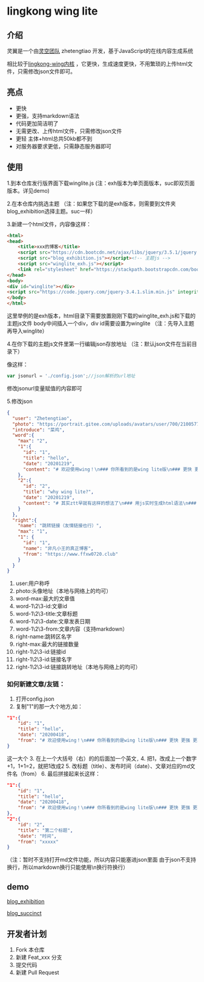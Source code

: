 # lingkong wing lite 

## 介绍
灵翼是一个由[灵空团队](https://gitee.com/lingkonggzs) zhetengtiao
开发，基于JavaScript的在线内容生成系统

相比较于[lingkong-wing内核](https://gitee.com/lingkonggzs/lingkong-wing-kernel/tree/master)
，它更快，生成速度更快，不用繁琐的上传html文件，只需修改json文件即可。

## 亮点
* 更快
* 更强，支持markdown语法
* 代码更加简洁明了
* 无需更改、上传html文件，只需修改json文件
* 更轻 主体+html总共50kb都不到
* 对服务器要求更低，只需静态服务器即可

## 使用
1.到本仓库发行版界面下载winglite.js
(注：exh版本为单页面版本，suc即双页面版本。详见demo)

2.在本仓库内挑选主题
（注：如果您下载的是exh版本，则需要到文件夹blog_exhibition选择主题。suc一样）

3.新建一个html文件，内容像这样：
```html
<html>
<head>
    <title>xxx的博客</title>
    <script src="https://cdn.bootcdn.net/ajax/libs/jquery/3.5.1/jquery.js"></script>
    <script src="blog_exhibition.js"></script><!-- 主题js -->
    <script src="winglite_exh.js"></script>
    <link rel="stylesheet" href="https://stackpath.bootstrapcdn.com/bootstrap/4.4.1/css/bootstrap.min.css" integrity="sha384-Vkoo8x4CGsO3+Hhxv8T/Q5PaXtkKtu6ug5TOeNV6gBiFeWPGFN9MuhOf23Q9Ifjh" crossorigin="anonymous"><meta name="viewport" content="width=device-width, initial-scale=1, shrink-to-fit=no"><meta http-equiv="Content-Type" content="text/html; charset=utf-8" /></head>
</head>
<body>
<div id="winglite"></div>
<script src="https://code.jquery.com/jquery-3.4.1.slim.min.js" integrity="sha384-J6qa4849blE2+poT4WnyKhv5vZF5SrPo0iEjwBvKU7imGFAV0wwj1yYfoRSJoZ+n" crossorigin="anonymous"></script><script src="https://cdn.jsdelivr.net/npm/popper.js@1.16.0/dist/umd/popper.min.js" integrity="sha384-Q6E9RHvbIyZFJoft+2mJbHaEWldlvI9IOYy5n3zV9zzTtmI3UksdQRVvoxMfooAo" crossorigin="anonymous"></script><script src="https://stackpath.bootstrapcdn.com/bootstrap/4.4.1/js/bootstrap.min.js" integrity="sha384-wfSDF2E50Y2D1uUdj0O3uMBJnjuUD4Ih7YwaYd1iqfktj0Uod8GCExl3Og8ifwB6" crossorigin="anonymous"></script>
</body>
</html>
```
这里举例的是exh版本，html目录下需要放置刚刚下载的winglite_exh.js和下载的主题js文件
body中间插入一个div，div id需要设置为winglite
（注：先导入主题再导入winglite）

4.在你下载的主题js文件里第一行编辑json存放地址
（注：默认json文件在当前目录下）

像这样：
```js
var jsonurl = './config.json';//json解析的url地址
```
修改jsonurl变量赋值的内容即可

5.修改json
```json
{
  "user": "Zhetengtiao",
  "photo": "https://portrait.gitee.com/uploads/avatars/user/700/2100577_yingbinggan_1584796873.png!avatar30",
  "introduce": "菜鸡",
  "word":{
    "max": "2",
    "1":{
      "id": "1",
      "title": "hello",
      "date": "20201219",
      "content": "# 欢迎使用wing！\n### 你所看到的是wing lite版\n### 更快 更强 更轻\n### 支持`md`，更好用哦！！！\n# 希望你喜欢！"
    },
    "2":{
      "id": "2",
      "title": "why wing lite?",
      "date": "20201219",
      "content": "# 其实ztt早就有这样的想法了\n### 用js实时生成html语法\n### 让生成不再麻烦！\n### 最主要的是一个静态服务器就可以做出动态界面的效果！！！\n# 生成几乎 ~~有~~ 卡顿！\n```cpp\n hello \n```\n![图标](https://portrait.gitee.com/uploads/avatars/user/700/2100577_yingbinggan_1584796873.png!avatar30)\n"
    }
  },
  "right":{
    "name": "跳转链接（友情链接也行）",
    "max": "1",
    "1": {
      "id": "1",
      "name": "非凡小王的真正博客",
      "from": "https://www.ffxw0720.club"
    }
  }
}
```
1. user:用户称呼
2. photo:头像地址（本地与网络上的均可）
3. word-max:最大的文章值
4. word-1\2\3-id:文章id
5. word-1\2\3-title:文章标题
6. word-1\2\3-date:文章发表日期
7. word-1\2\3-from:文章内容（支持markdown）
8. right-name:跳转区名字
9. right-max:最大的链接数量
10. right-1\2\3-id:链接id
11. right-1\2\3-id:链接名字
12. right-1\2\3-id:链接跳转地址（本地与网络上的均可）
### 如何新建文章/友链：
1. 打开config.json
2. 复制"1"的那一大个地方,如：
```json
"1":{
    "id": "1",
    "title": "hello",
    "date": "20200418",
    "from": "# 欢迎使用wing！\n### 你所看到的是wing lite版\n### 更快 更强 更轻\n### 支持`md`，更好用哦！！！\n# 希望你喜欢！"
}
```
这一大个
3. 在上一个大括号（右）的的后面加一个英文`,`
4. 把1，改成上一个数字+1，1+1=2，就把1改成2
5. 改标题（title）、发布时间（date）、文章对应的md文件名（from）
6. 最后拼接起来长这样：
```json
"1":{
    "id": "1",
    "title": "hello",
    "date": "20200418",
    "from": "# 欢迎使用wing！\n### 你所看到的是wing lite版\n### 更快 更强 更轻\n### 支持`md`，更好用哦！！！\n# 希望你喜欢！"
},
"2":{
    "id": "2",
    "title": "第二个标题",
    "date": "时间",
    "from": "xxxxx"
}
```

（注：暂时不支持打开md文件功能，所以内容只能塞进json里面
由于json不支持换行，所以markdown换行只能使用\n换行符换行）

## demo
[blog_exhibition](http://test.zhetengtiao.club:2233/demo/lingkong-wing-lite/blog_exhibition/)

[blog_succinct](http://test.zhetengtiao.club:2233/demo/lingkong-wing-lite/blog_succinct/)
## 开发者计划
1. Fork 本仓库
2. 新建 Feat_xxx 分支
3. 提交代码
4. 新建 Pull Request